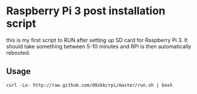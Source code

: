Raspberry Pi 3 post installation script
=====================================
this is my first script to RUN after setting up SD card for Raspberry Pi 3. It should take something between 5-10 minutes and RPi is then automatically rebooted.

Usage
-----
````
curl -Lo- http://raw.github.com/d0xkb/rpi/master/run.sh | bash
````
